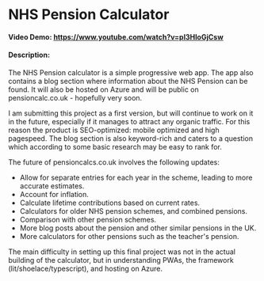 # NHS Pension Calculator
#### Video Demo:  https://www.youtube.com/watch?v=pI3HloGjCsw
#### Description:
The NHS Pension calculator is a simple progressive web app. The app also contains a blog section where information about the NHS Pension can be found. It will also be hosted on Azure and will be public on pensioncalc.co.uk - hopefully very soon.

I am submitting this project as a first version, but will continue to work on it in the future, especially if it manages to attract any organic traffic. For this reason the product is SEO-optimized: mobile optimized and high pagespeed. The blog section is also keyword-rich and caters to a question which according to some basic research may be easy to rank for.

The future of pensioncalcs.co.uk involves the following updates:
- Allow for separate entries for each year in the scheme, leading to more accurate estimates.
- Account for inflation.
- Calculate lifetime contributions based on current rates.
- Calculators for older NHS pension schemes, and combined pensions.
- Comparison with other pension schemes.
- More blog posts about the pension and other similar pensions in the UK.
- More calculators for other pensions such as the teacher's pension.

The main difficulty in setting up this final project was not in the actual building of the calculator, but in understanding PWAs, the framework (lit/shoelace/typescript), and hosting on Azure.